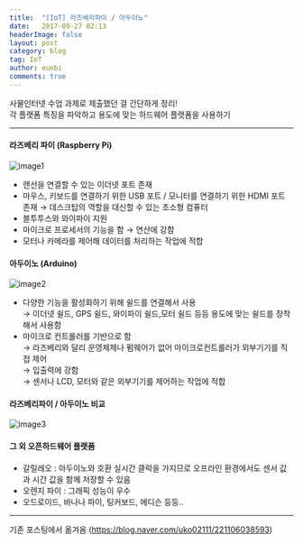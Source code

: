 ```yaml
---
title:  "[IoT] 라즈베리파이 / 아두이노"
date:   2017-09-27 02:13
headerImage: false
layout: post
category: blog
tag: IoT
author: eunbi
comments: true
---
```



사물인터넷 수업 과제로 제출했던 걸 간단하게 정리!  
각 플랫폼 특징을 파악하고 용도에 맞는 하드웨어 플랫폼을 사용하기

---


#### **라즈베리 파이 (Raspberry Pi)**
![image1](http://eun-bi.github.io/assets/images/posting/1224_4.png)

- 랜선을 연결할 수 있는 이더넷 포트 존재
- 마우스, 키보드를 연결하기 위한 USB 포트 / 모니터를 연결하기 위한 HDMI 포트 존재
→ 데스크탑의 역할을 대신할 수 있는 초소형 컴퓨터
- 블투투스와 와이파이 지원
- 마이크로 프로세서의 기능을 함 → 연산에 강함  
- 모터나 카메라를 제어해 데이터를 처리하는 작업에 적합  


#### **아두이노 (Arduino)**

![image2](http://eun-bi.github.io/assets/images/posting/1224_5.png)

-  다양한 기능을 활성화하기 위해 쉴드를 연결해서 사용  
→ 이더넷 쉴드, GPS 쉴드, 와이파이 쉴드,모터 쉴드 등등 용도에 맞는 쉴드를 장착해서 사용함
- 마이크로 컨트롤러를 기반으로 함  
→ 라즈베리와 달리 운영체제나 펌웨어가 없어 마이크로컨트롤러가 외부기기를 직접 제어  
   → 입출력에 강함  
→ 센서나 LCD, 모터와 같은 외부기기를 제어하는 작업에 적합  


#### **라즈베리파이 / 아두이노 비교**  

![image3](http://eun-bi.github.io/assets/images/posting/1224_6.png)  


#### **그 외 오픈하드웨어 플랫폼**  

- 갈릴레오 : 아두이노와 호환
  실시간 클락을 가지므로 오프라인 환경에서도 센서 값과 시간 값을 함께 저장할 수 있음
- 오렌지 파이 : 그래픽 성능이 우수
- 오드로이드, 바나나 파이, 팅커보드, 에디슨 등등..

---
기존 포스팅에서 옮겨옴
(<https://blog.naver.com/uko02111/221106038593>)

